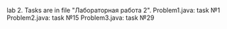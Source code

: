 lab 2.
Tasks are in file "Лабораторная работа 2".
Problem1.java: task №1
Problem2.java: task №15
Problem3.java: task №29
